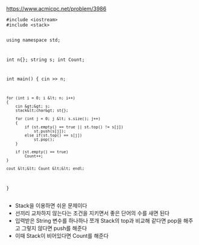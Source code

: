 <p><a href="https://www.acmicpc.net/problem/3986">https://www.acmicpc.net/problem/3986</a></p>
<pre><code class="language-C++">#include &lt;iostream&gt;
#include &lt;stack&gt;

using namespace std;

int n{};
string s;
int Count;

int main()
{
    cin &gt;&gt; n;

    for (int i = 0; i &lt; n; i++)
    {
        cin &gt;&gt; s;
        stack&lt;char&gt; st{};

        for (int j = 0; j &lt; s.size(); j++)
        {
            if (st.empty() == true || st.top() != s[j])
                st.push(s[j]);
            else if(st.top() == s[j])
                st.pop();
        }

        if (st.empty() == true)
            Count++;
    }

    cout &lt;&lt; Count &lt;&lt; endl;
}</code></pre>
<ul>
<li>Stack을 이용하면 쉬운 문제이다</li>
<li>선끼리 교차하지 않는다는 조건을 지키면서 좋은 단어의 수를 새면 된다</li>
<li>입력받은 String 변수를 하나하나 쪼개 Stack의 top과 비교해 같다면 pop을 해주고 그렇지 않다면 push를 해준다</li>
<li>이때 Stack이 비어있다면 Count를 해준다</li>
</ul>